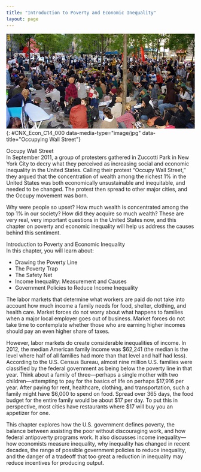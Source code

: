 ```yaml
---
title: "Introduction to Poverty and Economic Inequality"
layout: page
---
```



<?cnx.eoc class="summary" title="Chapter Review"?>

<?cnx.eoc class="self-check-questions" title="Self-Check Questions"?>

<?cnx.eoc class="review-questions" title="Review Questions"?>

<?cnx.eoc class="critical-thinking" title="Critical Thinking Questions"?>

<?cnx.eoc class="problems" title="Problems"?>

<?cnx.eoc class="references" title="References"?>

 ![This image shows hundreds of protestors during Occupy Wall Street.](../resources/CNX_Econ_C14_000.jpg "On September 17, 2011, Occupy Wall Street began in New York City&#x2019;s Wall Street financial district. (Credit: modification of work by David Shankbone/Flickr Creative Commons)"){: #CNX_Econ_C14_000 data-media-type="image/jpg" data-title="Occupying Wall Street"}

<div data-type="note" id="ch14mod00_bring" class="economics bringhome" data-label="" markdown="1">
<div data-type="title">
Occupy Wall Street
</div>
In September 2011, a group of protesters gathered in Zuccotti Park in New York City to decry what they perceived as increasing social and economic inequality in the United States. Calling their protest “Occupy Wall Street,” they argued that the concentration of wealth among the richest 1% in the United States was both economically unsustainable and inequitable, and needed to be changed. The protest then spread to other major cities, and the Occupy movement was born.

Why were people so upset? How much wealth is concentrated among the top 1% in our society? How did they acquire so much wealth? These are very real, very important questions in the United States now, and this chapter on poverty and economic inequality will help us address the causes behind this sentiment.

</div>

<div data-type="note" id="ch14mod00_obj" class="economics chapter-objectives" data-label="" markdown="1">
<div data-type="title">
Introduction to Poverty and Economic Inequality
</div>
In this chapter, you will learn about:

* Drawing the Poverty Line
* The Poverty Trap
* The Safety Net
* Income Inequality: Measurement and Causes
* Government Policies to Reduce Income Inequality

</div>

The labor markets that determine what workers are paid do not take into account how much income a family needs for food, shelter, clothing, and health care. Market forces do not worry about what happens to families when a major local employer goes out of business. Market forces do not take time to contemplate whether those who are earning higher incomes should pay an even higher share of taxes.

However, labor markets do create considerable inequalities of income. In 2012, the median American family income was $62,241 (the median is the level where half of all families had more than that level and half had less). According to the U.S. Census Bureau, almost nine million U.S. families were classified by the federal government as being below the poverty line in that year. Think about a family of three—perhaps a single mother with two children—attempting to pay for the basics of life on perhaps $17,916 per year. After paying for rent, healthcare, clothing, and transportation, such a family might have $6,000 to spend on food. Spread over 365 days, the food budget for the entire family would be about $17 per day. To put this in perspective, most cities have restaurants where $17 will buy you an appetizer for one.

This chapter explores how the U.S. government defines poverty, the balance between assisting the poor without discouraging work, and how federal antipoverty programs work. It also discusses income inequality—how economists measure inequality, why inequality has changed in recent decades, the range of possible government policies to reduce inequality, and the danger of a tradeoff that too great a reduction in inequality may reduce incentives for producing output.


